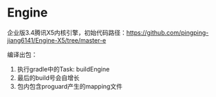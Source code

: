 Engine
===============

企业版3.4腾讯X5内核引擎，初始代码路径：https://github.com/pingping-jiang6141/Engine-X5/tree/master-e

编译出包：

1. 执行gradle中的Task: buildEngine
2. 最后的build号会自增长
3. 包内包含proguard产生的mapping文件
